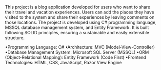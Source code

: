 This project is a blog application developed for users who want to share their travel and vacation experiences. Users can add the places they have visited to the system and share their experiences by leaving comments on those locations. The project is developed using C# programming language, MSSQL database management system, and Entity Framework. It is built following SOLID principles, ensuring a sustainable and easily extensible structure.

•Programming Language: C#
•Architecture: MVC (Model-View-Controller)
•Database Management System: Microsoft SQL Server (MSSQL)
•ORM (Object-Relational Mapping): Entity Framework (Code First)
•Frontend Technologies: HTML, CSS, JavaScript, Razor View Engine
